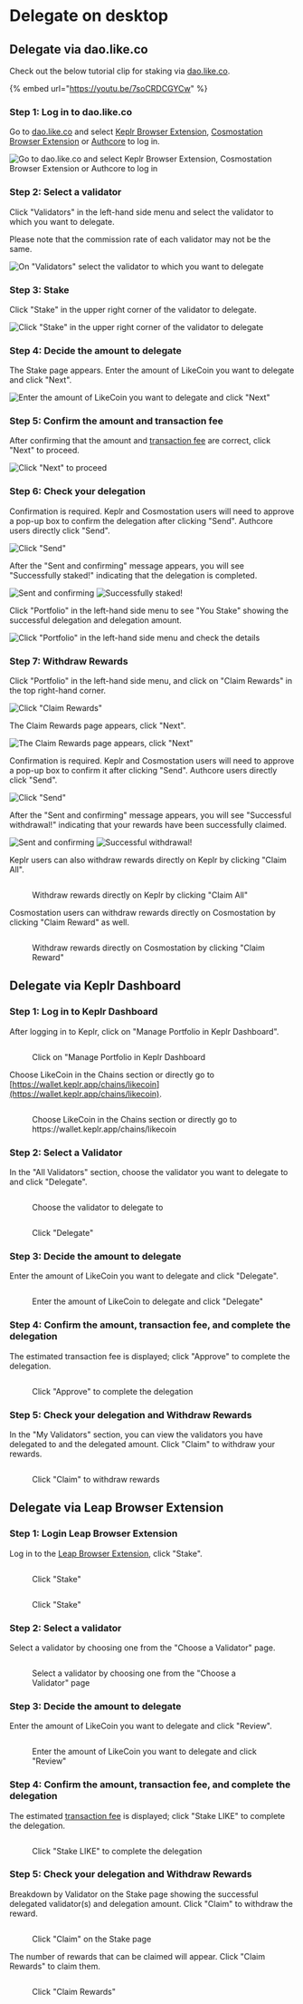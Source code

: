 # Delegate on desktop

## Delegate via dao.like.co

Check out the below tutorial clip for staking via [dao.like.co](https://dao.like.co/welcome).

{% embed url="https://youtu.be/7soCRDCGYCw" %}

### Step 1: Log in to dao.like.co

Go to [dao.like.co](https://dao.like.co/) and select [Keplr Browser Extension](../../wallet/keplr/), [Cosmostation Browser Extension](../../wallet/cosmostation/) or [Authcore](../../../user-guide/liker-id/register/) to log in.

![Go to dao.like.co and select Keplr Browser Extension, Cosmostation Browser Extension or Authcore to log in](<../../../.gitbook/assets/Civic Liker Web 3-01.png>)

### Step 2: Select a validator&#xD;

Click "Validators" in the left-hand side menu and select the validator to which you want to delegate.

Please note that the commission rate of each validator may not be the same.



![On "Validators" select the validator to which you want to delegate](<../../../.gitbook/assets/Civic Liker Web 3-02.png>)

### Step 3: Stake

Click "Stake" in the upper right corner of the validator to delegate.

![Click "Stake" in the upper right corner of the validator to delegate](<../../../.gitbook/assets/Civic Liker Web 3-03.png>)

### Step 4: Decide the amount to delegate

The Stake page appears. Enter the amount of LikeCoin you want to delegate and click "Next".

![Enter the amount of LikeCoin you want to delegate and click "Next"](<../../../.gitbook/assets/Civic Liker Web 3-04.png>)

### Step 5: Confirm the amount and transaction fee

After confirming that the amount and [transaction fee](../../wallet/transaction-fee.md) are correct, click "Next" to proceed.

![Click "Next" to proceed](<../../../.gitbook/assets/Civic Liker Web 3-05.png>)

### Step 6: Check your delegation

Confirmation is required. Keplr and Cosmostation users will need to approve a pop-up box to confirm the delegation after clicking "Send". Authcore users directly click "Send".

![Click "Send"](<../../../.gitbook/assets/Civic Liker Web 3-06.png>)

After the "Sent and confirming" message appears, you will see "Successfully staked!" indicating that the delegation is completed.

![Sent and confirming](<../../../.gitbook/assets/Civic Liker Web 3-07.png>) ![Successfully staked!](<../../../.gitbook/assets/Civic Liker Web 3-08.png>)

Click "Portfolio" in the left-hand side menu to see "You Stake" showing the successful delegation and delegation amount.

![Click "Portfolio" in the left-hand side menu and check the details](<../../../.gitbook/assets/Civic Liker Web 3-09.png>)

### Step 7: Withdraw Rewards

Click "Portfolio" in the left-hand side menu, and click on "Claim Rewards" in the top right-hand corner.

![Click "Claim Rewards"](<../../../.gitbook/assets/dao.like.co withdraw rewards 01.png>)

The Claim Rewards page appears, click "Next".

![The Claim Rewards page appears, click "Next"](<../../../.gitbook/assets/dao.like.co withdraw rewards 02.png>)

Confirmation is required. Keplr and Cosmostation users will need to approve a pop-up box to confirm it after clicking "Send". Authcore users directly click "Send".

![Click "Send"](<../../../.gitbook/assets/dao.like.co withdraw rewards 03.png>)

After the "Sent and confirming" message appears, you will see "Successful withdrawal!" indicating that your rewards have been successfully claimed.

![Sent and confirming](<../../../.gitbook/assets/dao.like.co withdraw rewards 04.png>) ![Successful withdrawal!](<../../../.gitbook/assets/dao.like.co withdraw rewards 05.png>)

Keplr users can also withdraw rewards directly on Keplr by clicking "Claim All".

<figure><img src="../../../.gitbook/assets/Keplr withdraw rewards.png" alt=""><figcaption><p>Withdraw rewards directly on Keplr by clicking "Claim All"</p></figcaption></figure>

Cosmostation users can withdraw rewards directly on Cosmostation by clicking "Claim Reward" as well.

<figure><img src="../../../.gitbook/assets/cosmostation withdraw rewards.png" alt=""><figcaption><p>Withdraw rewards directly on Cosmostation by clicking "Claim Reward"</p></figcaption></figure>

## Delegate via Keplr Dashboard

### Step 1: Log in to Keplr Dashboard

After logging in to Keplr, click on "Manage Portfolio in Keplr Dashboard".

<figure><img src="../../../.gitbook/assets/Keplr Dashboard.png" alt=""><figcaption><p>Click on "Manage Portfolio in Keplr Dashboard</p></figcaption></figure>

Choose LikeCoin in the Chains section or directly go to [https://wallet.keplr.app/chains/likecoin](https://wallet.keplr.app/chains/likecoin).

<figure><img src="../../../.gitbook/assets/Keplr Dashboard Dekegate 1.png" alt=""><figcaption><p>Choose LikeCoin in the Chains section or directly go to https://wallet.keplr.app/chains/likecoin</p></figcaption></figure>

### Step 2: Select a Validator

In the "All Validators" section, choose the validator you want to delegate to and click "Delegate".

<figure><img src="../../../.gitbook/assets/Keplr Dashboard Dekegate 2.png" alt=""><figcaption><p>Choose the validator to delegate to</p></figcaption></figure>

<figure><img src="../../../.gitbook/assets/Keplr Dashboard Dekegate 3.png" alt=""><figcaption><p>Click "Delegate"</p></figcaption></figure>

### Step 3: Decide the amount to delegate

Enter the amount of LikeCoin you want to delegate and click "Delegate".

<figure><img src="../../../.gitbook/assets/Keplr Dashboard Dekegate 4.png" alt=""><figcaption><p>Enter the amount of LikeCoin to delegate and click "Delegate"</p></figcaption></figure>

### Step 4: Confirm the amount, transaction fee, and complete the delegation

The estimated transaction fee is displayed; click "Approve" to complete the delegation.

<figure><img src="../../../.gitbook/assets/Keplr Dashboard Dekegate 5.png" alt=""><figcaption><p>Click "Approve" to complete the delegation</p></figcaption></figure>

### Step 5: Check your delegation and Withdraw Rewards

In the "My Validators" section, you can view the validators you have delegated to and the delegated amount. Click "Claim" to withdraw your rewards.

<figure><img src="../../../.gitbook/assets/Keplr Dashboard Dekegate 6.png" alt=""><figcaption><p>Click "Claim" to withdraw rewards</p></figcaption></figure>

## Delegate via Leap Browser Extension

### Step 1: Login Leap Browser Extension

Log in to the [Leap Browser Extension](../../wallet/leap/), click "Stake".

<figure><img src="../../../.gitbook/assets/leap delegate 1.png" alt=""><figcaption><p>Click "Stake"</p></figcaption></figure>

<figure><img src="../../../.gitbook/assets/leap delegate 2.png" alt=""><figcaption><p>Click "Stake"</p></figcaption></figure>

### Step 2: Select a validator

Select a validator by choosing one from the "Choose a Validator" page.

<figure><img src="../../../.gitbook/assets/leap delegate 3.png" alt=""><figcaption><p>Select a validator by choosing one from the "Choose a Validator" page</p></figcaption></figure>

### Step 3: Decide the amount to delegate

Enter the amount of LikeCoin you want to delegate and click "Review".

<figure><img src="../../../.gitbook/assets/leap delegate 4.png" alt=""><figcaption><p>Enter the amount of LikeCoin you want to delegate and click "Review"</p></figcaption></figure>

### Step 4: Confirm the amount, transaction fee, and complete the delegation

The estimated [transaction fee](../../wallet/transaction-fee.md) is displayed; click "Stake LIKE" to complete the delegation.

<figure><img src="../../../.gitbook/assets/leap delegate 5.png" alt=""><figcaption><p>Click "Stake LIKE" to complete the delegation</p></figcaption></figure>

### Step 5: Check your delegation and Withdraw Rewards

Breakdown by Validator on the Stake page showing the successful delegated validator(s) and delegation amount. Click "Claim" to withdraw the reward.

<figure><img src="../../../.gitbook/assets/leap delegate 6.png" alt=""><figcaption><p>Click "Claim" on the Stake page</p></figcaption></figure>

The number of rewards that can be claimed will appear. Click "Claim Rewards" to claim them.

<figure><img src="../../../.gitbook/assets/leap delegate 7.png" alt=""><figcaption><p>Click "Claim Rewards"</p></figcaption></figure>

